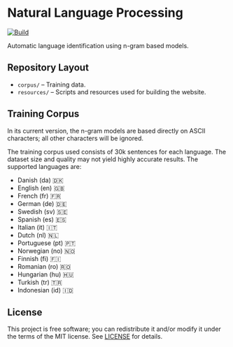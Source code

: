 # Natural Language Processing

[![Build](/../../actions/workflows/main.yml/badge.svg)](/../../actions/workflows/main.yml)

Automatic language identification using n-gram based models.


## Repository Layout

*   `corpus/` – Training data.
*   `resources/` – Scripts and resources used for building the website.


## Training Corpus

In its current version, the n-gram models are based directly on ASCII characters; all other characters will be ignored.

The training corpus used consists of 30k sentences for each language. The dataset size and quality may not yield highly accurate results.
The supported languages are:

*   Danish (da) 🇩🇰
*   English (en) 🇬🇧
*   French (fr) 🇫🇷
*   German (de) 🇩🇪
*   Swedish (sv) 🇸🇪
*   Spanish (es) 🇪🇸
*   Italian (it) 🇮🇹
*   Dutch (nl) 🇳🇱
*   Portuguese (pt) 🇵🇹
*   Norwegian (no) 🇳🇴
*   Finnish (fi) 🇫🇮
*   Romanian (ro) 🇷🇴
*   Hungarian (hu) 🇭🇺
*   Turkish (tr) 🇹🇷
*   Indonesian (id) 🇮🇩


## License

This project is free software; you can redistribute it and/or modify it under the terms of the MIT license.
See [LICENSE](LICENSE) for details.